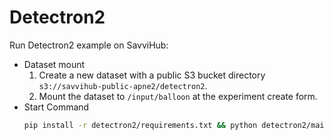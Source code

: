 # Detectron2

Run Detectron2 example on SavviHub:
* Dataset mount
  1. Create a new dataset with a public S3 bucket directory `s3://savvihub-public-apne2/detectron2`.
  2. Mount the dataset to `/input/balloon` at the experiment create form.
* Start Command
  ```bash
  pip install -r detectron2/requirements.txt && python detectron2/main.py
  ```

